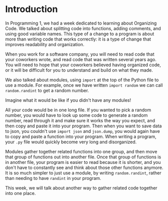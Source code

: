 # Introduction

In Programming 1, we had a week dedicated to learning about Organizing Code. We talked about splitting code into functions, adding comments, and using good variable names. This type of a change to a program is about more than writing code that works correctly: it is a type of change that improves readability and organization.

When you work for a software company, you will need to read code that your coworkers wrote, and read code that was written several years ago. You will need to hope that your coworkers believed having organized code, or it will be difficult for you to understand and build on what they made.

We also talked about modules, using `import` at the top of the Python file to use a module. For example, once we have written `import random` we can call `random.randint` to get a random number.

Imagine what it would be like if you didn't have any modules!

All your code would be in one long file. If you wanted to pick a random number, you would have to look up some code to generate a random number, read through it and make sure it works the way you expect, and then copy and paste it into your program. Then when you want to save data to json, you couldn't use `import json` and `json.dump`, you would again have to copy and paste a function into your program. When writing a program, your `.py` file would quickly become very long and disorganized.

Modules gather together related functions into one group, and then move that group of functions out into another file. Once that group of functions is in another file, your program is easier to read because it is shorter, and you don't have to constantly see and think about those other functions anymore. It is so much simpler to just use a module, by writing `random.randint`, rather than needing to have `randint` in your program.

This week, we will talk about another way to gather related code together into one place.
